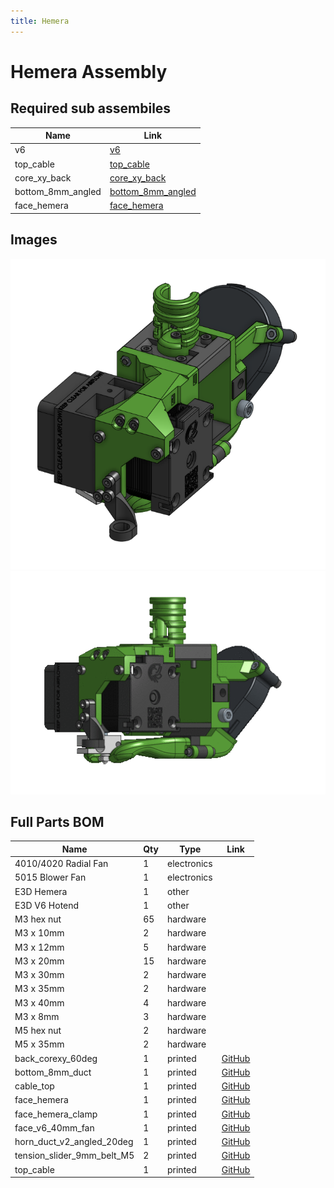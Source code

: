 ```yaml
---
title: Hemera
---
```



# Hemera Assembly



## Required sub assembiles

| Name | Link |
| ---- | ---- |
| v6 | [v6](../../sub_assemblies/v6) |
| top_cable | [top_cable](../../sub_assemblies/top_cable) |
| core_xy_back | [core_xy_back](../../sub_assemblies/core_xy_back) |
| bottom_8mm_angled | [bottom_8mm_angled](../../sub_assemblies/bottom_8mm_angled) |
| face_hemera | [face_hemera](../../sub_assemblies/face_hemera) |


## Images

![](../assets/images/hemera.png)![](../assets/images/gifs/hemera.gif)

## Full Parts BOM

| Name | Qty | Type | Link |
| ---- | --- | ---- | ---- |
| 4010/4020 Radial Fan | 1 | electronics |  |
| 5015 Blower Fan | 1 | electronics |  |
| E3D Hemera | 1 | other |  |
| E3D V6 Hotend | 1 | other |  |
| M3 hex nut | 65 | hardware |  |
| M3 x 10mm | 2 | hardware |  |
| M3 x 12mm | 5 | hardware |  |
| M3 x 20mm | 15 | hardware |  |
| M3 x 30mm | 2 | hardware |  |
| M3 x 35mm | 2 | hardware |  |
| M3 x 40mm | 4 | hardware |  |
| M3 x 8mm | 3 | hardware |  |
| M5 hex nut | 2 | hardware |  |
| M5 x 35mm | 2 | hardware |  |
| back_corexy_60deg | 1 | printed | [GitHub](https://github.com/pkucmus/EVA/tree/master/stl/Backs/back_corexy_60deg.stl) |
| bottom_8mm_duct | 1 | printed | [GitHub](https://github.com/pkucmus/EVA/tree/master/stl/Bottoms/bottom_8mm_duct.stl) |
| cable_top | 1 | printed | [GitHub](https://github.com/pkucmus/EVA/tree/master/stl/Cable%20Mounts/cable_top.stl) |
| face_hemera | 1 | printed | [GitHub](https://github.com/pkucmus/EVA/tree/master/stl/Faces/face_hemera.stl) |
| face_hemera_clamp | 1 | printed | [GitHub](https://github.com/pkucmus/EVA/tree/master/stl/Faces/face_hemera_clamp.stl) |
| face_v6_40mm_fan | 1 | printed | [GitHub](https://github.com/pkucmus/EVA/tree/master/stl/Faces/face_v6_40mm_fan.stl) |
| horn_duct_v2_angled_20deg | 1 | printed | [GitHub](https://github.com/pkucmus/EVA/tree/master/stl/horn_duct_v2_angled_20deg.stl) |
| tension_slider_9mm_belt_M5 | 2 | printed | [GitHub](https://github.com/pkucmus/EVA/tree/master/stl/Backs/tension_slider_9mm_belt_M5.stl) |
| top_cable | 1 | printed | [GitHub](https://github.com/pkucmus/EVA/tree/master/stl/Tops/top_cable.stl) |
